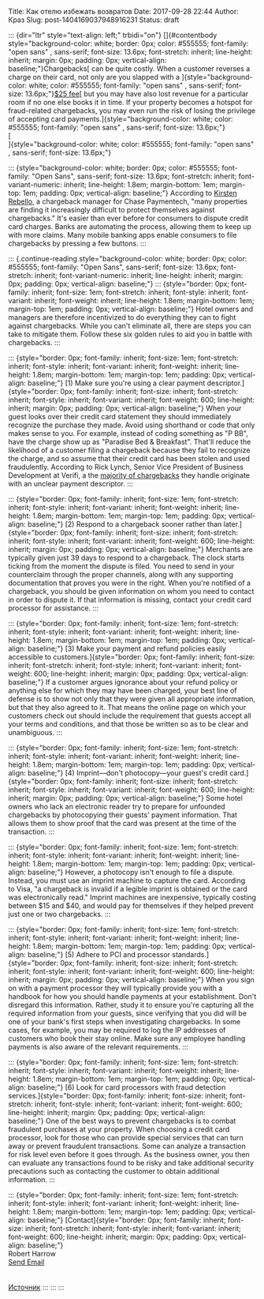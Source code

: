 Title: Как отелю избежать возвратов
Date: 2017-09-28 22:44
Author: Краз
Slug: post-1404169037948916231
Status: draft

::: {dir="ltr" style="text-align: left;" trbidi="on"}
[]{#contentbody style="background-color: white; border: 0px; color: #555555; font-family: "open sans" , sans-serif; font-size: 13.6px; font-stretch: inherit; line-height: inherit; margin: 0px; padding: 0px; vertical-align: baseline;"}Chargebacks[ can be quite costly. When a customer reverses a charge on their card, not only are you slapped with a ]{style="background-color: white; color: #555555; font-family: "open sans" , sans-serif; font-size: 13.6px;"}[\$25 fee](https://www.valuepenguin.com/credit-card-processing/chargebacks)[ but you may have also lost revenue for a particular room if no one else books it in time. If your property becomes a hotspot for fraud-related chargebacks, you may even run the risk of losing the privilege of accepting card payments.]{style="background-color: white; color: #555555; font-family: "open sans" , sans-serif; font-size: 13.6px;"}  
[  
]{style="background-color: white; color: #555555; font-family: "open sans" , sans-serif; font-size: 13.6px;"}

::: {style="background-color: white; border: 0px; color: #555555; font-family: "Open Sans", sans-serif; font-size: 13.6px; font-stretch: inherit; font-variant-numeric: inherit; line-height: 1.8em; margin-bottom: 1em; margin-top: 1em; padding: 0px; vertical-align: baseline;"}
According to [Kirsten Rebello](https://www.hftp.org/i/downloads/The_Bottomline_Articles.pdf), a chargeback manager for Chase Paymentech, "many properties are finding it increasingly difficult to protect themselves against chargebacks." It's easier than ever before for consumers to dispute credit card charges. Banks are automating the process, allowing them to keep up with more claims. Many mobile banking apps enable consumers to file chargebacks by pressing a few buttons.
:::

::: {.continue-reading style="background-color: white; border: 0px; color: #555555; font-family: "Open Sans", sans-serif; font-size: 13.6px; font-stretch: inherit; font-variant-numeric: inherit; line-height: inherit; margin: 0px; padding: 0px; vertical-align: baseline;"}
::: {style="border: 0px; font-family: inherit; font-size: 1em; font-stretch: inherit; font-style: inherit; font-variant: inherit; font-weight: inherit; line-height: 1.8em; margin-bottom: 1em; margin-top: 1em; padding: 0px; vertical-align: baseline;"}
Hotel owners and managers are therefore incentivized to do everything they can to fight against chargebacks. While you can't eliminate all, there are steps you can take to mitigate them. Follow these six golden rules to aid you in battle with chargebacks.
:::

::: {style="border: 0px; font-family: inherit; font-size: 1em; font-stretch: inherit; font-style: inherit; font-variant: inherit; font-weight: inherit; line-height: 1.8em; margin-bottom: 1em; margin-top: 1em; padding: 0px; vertical-align: baseline;"}
[1) Make sure you're using a clear payment descriptor.]{style="border: 0px; font-family: inherit; font-size: inherit; font-stretch: inherit; font-style: inherit; font-variant: inherit; font-weight: 600; line-height: inherit; margin: 0px; padding: 0px; vertical-align: baseline;"} When your guest looks over their credit card statement they should immediately recognize the purchase they made. Avoid using shorthand or code that only makes sense to you. For example, instead of coding something as "P BB", have the charge show up as "Paradise Bed & Breakfast". That'll reduce the likelihood of a customer filing a chargeback because they fail to recognize the charge, and so assume that their credit card has been stolen and used fraudulently. According to Rick Lynch, Senior Vice President of Business Development at Verifi, a the [majority of chargebacks](https://emspayments.com/merchants-to-avoid-credit-card-chargebacks/) they handle originate with an unclear payment descriptor.
:::

::: {style="border: 0px; font-family: inherit; font-size: 1em; font-stretch: inherit; font-style: inherit; font-variant: inherit; font-weight: inherit; line-height: 1.8em; margin-bottom: 1em; margin-top: 1em; padding: 0px; vertical-align: baseline;"}
[2) Respond to a chargeback sooner rather than later.]{style="border: 0px; font-family: inherit; font-size: inherit; font-stretch: inherit; font-style: inherit; font-variant: inherit; font-weight: 600; line-height: inherit; margin: 0px; padding: 0px; vertical-align: baseline;"} Merchants are typically given just 39 days to respond to a chargeback. The clock starts ticking from the moment the dispute is filed. You need to send in your counterclaim through the proper channels, along with any supporting documentation that proves you were in the right. When you're notified of a chargeback, you should be given information on whom you need to contact in order to dispute it. If that information is missing, contact your credit card processor for assistance.
:::

::: {style="border: 0px; font-family: inherit; font-size: 1em; font-stretch: inherit; font-style: inherit; font-variant: inherit; font-weight: inherit; line-height: 1.8em; margin-bottom: 1em; margin-top: 1em; padding: 0px; vertical-align: baseline;"}
[3) Make your payment and refund policies easily accessible to customers.]{style="border: 0px; font-family: inherit; font-size: inherit; font-stretch: inherit; font-style: inherit; font-variant: inherit; font-weight: 600; line-height: inherit; margin: 0px; padding: 0px; vertical-align: baseline;"} If a customer argues ignorance about your refund policy or anything else for which they may have been charged, your best line of defense is to show not only that they were given all appropriate information, but that they also agreed to it. That means the online page on which your customers check out should include the requirement that guests accept all your terms and conditions, and that those be written so as to be clear and unambiguous.
:::

::: {style="border: 0px; font-family: inherit; font-size: 1em; font-stretch: inherit; font-style: inherit; font-variant: inherit; font-weight: inherit; line-height: 1.8em; margin-bottom: 1em; margin-top: 1em; padding: 0px; vertical-align: baseline;"}
[4) Imprint—don't photocopy—your guest's credit card.]{style="border: 0px; font-family: inherit; font-size: inherit; font-stretch: inherit; font-style: inherit; font-variant: inherit; font-weight: 600; line-height: inherit; margin: 0px; padding: 0px; vertical-align: baseline;"} Some hotel owners who lack an electronic reader try to prepare for unfounded chargebacks by photocopying their guests' payment information. That allows them to show proof that the card was present at the time of the transaction.
:::

::: {style="border: 0px; font-family: inherit; font-size: 1em; font-stretch: inherit; font-style: inherit; font-variant: inherit; font-weight: inherit; line-height: 1.8em; margin-bottom: 1em; margin-top: 1em; padding: 0px; vertical-align: baseline;"}
However, a photocopy isn't enough to file a dispute. Instead, you must use an imprint machine to capture the card. According to Visa, "a chargeback is invalid if a legible imprint is obtained or the card was electronically read." Imprint machines are inexpensive, typically costing between \$15 and \$40, and would pay for themselves if they helped prevent just one or two chargebacks.
:::

::: {style="border: 0px; font-family: inherit; font-size: 1em; font-stretch: inherit; font-style: inherit; font-variant: inherit; font-weight: inherit; line-height: 1.8em; margin-bottom: 1em; margin-top: 1em; padding: 0px; vertical-align: baseline;"}
[5) Adhere to PCI and processor standards.]{style="border: 0px; font-family: inherit; font-size: inherit; font-stretch: inherit; font-style: inherit; font-variant: inherit; font-weight: 600; line-height: inherit; margin: 0px; padding: 0px; vertical-align: baseline;"} When you sign on with a payment processor they will typically provide you with a handbook for how you should handle payments at your establishment. Don't disregard this information. Rather, study it to ensure you're capturing all the required information from your guests, since verifying that you did will be one of your bank's first steps when investigating chargebacks. In some cases, for example, you may be required to log the IP addresses of customers who book their stay online. Make sure any employee handling payments is also aware of the relevant requirements.
:::

::: {style="border: 0px; font-family: inherit; font-size: 1em; font-stretch: inherit; font-style: inherit; font-variant: inherit; font-weight: inherit; line-height: 1.8em; margin-bottom: 1em; margin-top: 1em; padding: 0px; vertical-align: baseline;"}
[6) Look for card processors with fraud detection services.]{style="border: 0px; font-family: inherit; font-size: inherit; font-stretch: inherit; font-style: inherit; font-variant: inherit; font-weight: 600; line-height: inherit; margin: 0px; padding: 0px; vertical-align: baseline;"} One of the best ways to prevent chargebacks is to combat fraudulent purchases at your property. When choosing a credit card processor, look for those who can provide special services that can turn away or prevent fraudulent transactions. Some can analyze a transaction for risk level even before it goes through. As the business owner, you then can evaluate any transactions found to be risky and take additional security precautions such as contacting the customer to obtain additional information.
:::

::: {style="border: 0px; font-family: inherit; font-size: 1em; font-stretch: inherit; font-style: inherit; font-variant: inherit; font-weight: inherit; line-height: 1.8em; margin-bottom: 1em; margin-top: 1em; padding: 0px; vertical-align: baseline;"}
[Contact]{style="border: 0px; font-family: inherit; font-size: inherit; font-stretch: inherit; font-style: inherit; font-variant: inherit; font-weight: 600; line-height: inherit; margin: 0px; padding: 0px; vertical-align: baseline;"}  
Robert Harrow  
[Send Email](mailto:robert@valuepenguin.com)  
[  
](mailto:robert@valuepenguin.com) [  
](mailto:robert@valuepenguin.com) [Источник](https://www.hospitalitynet.org/opinion/4084711.html?utm_campaign=Weekend%20Reads&utm_source=hs_email&utm_medium=email&utm_content=56810151&_hsenc=p2ANqtz-_1R85fpteywBqTBzYJqzPxPoZY4bKjYTecP_sQiIQygO_X4ttZ3DXRUWntzzqa3UVo1e428pj0eLw90Rct229PrNg6Zg&_hsmi=56810151)
:::
:::
:::
